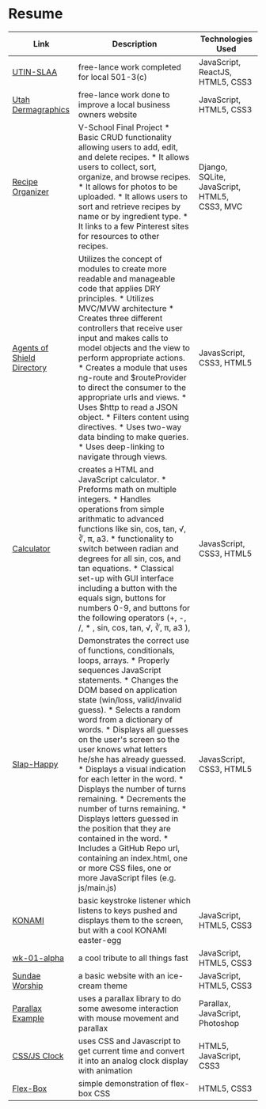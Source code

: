 # Resume

|Link|Description|Technologies Used|
|---|---|---|
|[UTIN-SLAA](https://help.github.com/articles/page-build-failed-tag-not-properly-terminated/)| free-lance work completed for local 501-3(c) |JavaScript, ReactJS, HTML5, CSS3|
|[Utah Dermagraphics](https://trrapp12.github.io/utahdermagraphics/)| free-lance work done to improve a local business owners website| JavaScript, HTML5, CSS3|
|[Recipe Organizer](http://trrapp12.github.io/recipe_organizer/)| V-School Final Project * Basic CRUD functionality allowing users to add, edit, and delete recipes. * It allows users to collect, sort, organize, and browse recipes. * It allows for photos to be uploaded. * It allows users to sort and retrieve recipes by name or by ingredient type. * It links to a few Pinterest sites for resources to other recipes.| Django, SQLite, JavaScript, HTML5, CSS3, MVC|
|[Agents of Shield Directory](http://trrapp12.github.io/avengers_agents_of_shield_directory/)| Utilizes the concept of modules to create more readable and manageable code that applies DRY principles. * Utilizes MVC/MVW architecture * Creates three different controllers that receive user input and makes calls to model objects and the view to perform appropriate actions. * Creates a module that uses ng-route and $routeProvider to direct the consumer to the appropriate urls and views. * Uses $http to read a JSON object. * Filters content using directives. * Uses two-way data binding to make queries. * Uses deep-linking to navigate through views. | JavasScript, CSS3, HTML5|
|[Calculator](https://trrapp12.github.io/refactored-calculator/)|  creates a HTML and JavaScript calculator. * Preforms math on multiple integers. * Handles operations from simple arithmatic to advanced functions like sin, cos, tan, √, ∛, π, a3. * functionality to switch between radian and degrees for all sin, cos, and tan equations. *  Classical set-up with GUI interface including a button with the equals sign, buttons for numbers 0-9, and buttons for the following operators (+, -, /, * , sin, cos, tan, √, ∛, π, a3 ),  | JavasScript, CSS3, HTML5|
|[Slap-Happy](https://trrapp12.github.io/Slap-Happy/)| Demonstrates the correct use of functions, conditionals, loops, arrays.  * Properly sequences JavaScript statements. * Changes the DOM based on application state (win/loss, valid/invalid guess). * Selects a random word from a dictionary of words. * Displays all guesses on the user's screen so the user knows what letters he/she has already guessed. * Displays a visual indication for each letter in the word. * Displays the number of turns remaining. * Decrements the number of turns remaining. * Displays letters guessed in the position that they are contained in the word. * Includes a GitHub Repo url, containing an index.html, one or more CSS files, one or more JavaScript files (e.g. js/main.js) | JavasScript, CSS3, HTML5|
|[KONAMI](https://trrapp12-ironyard.github.io/konami/)| basic keystroke listener which listens to keys pushed and displays them to the screen, but with a cool KONAMI easter-egg| JavaScript, HTML5, CSS3|
|[wk-01-alpha](https://help.github.com/articles/page-build-failed-tag-not-properly-terminated/)| a cool tribute to all things fast| JavaScript, HTML5, CSS3|
|[Sundae Worship](https://trrapp12.github.io/Sundae-Worship/)| a basic website with an ice-cream theme|JavaScript, HTML5, CSS3|
|[Parallax Example](http://trrapp12.github.io/parallax-example/)| uses a parallax library to do some awesome interaction with mouse movement and parallax| Parallax, JavaScript, Photoshop|
|[CSS/JS Clock](https://trrapp12-ironyard.github.io/CSS_JS_clock/)| uses CSS and Javascript to get current time and convert it into an analog clock display with animation | HTML5, JavaScript, CSS3|
|[Flex-Box](https://trrapp12-ironyard.github.io/flex-box/)| simple demonstration of flex-box CSS | HTML5, CSS3|





